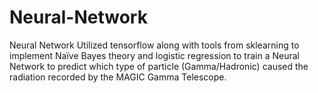 # Neural-Network
Neural Network
Utilized tensorflow along with tools from sklearning to implement Naïve Bayes theory and logistic regression to train a Neural Network to predict which type of particle (Gamma/Hadronic) caused the radiation recorded by the MAGIC Gamma Telescope.
